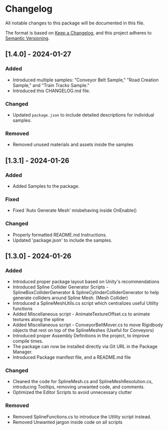 # Changelog
All notable changes to this package will be documented in this file.

The format is based on [Keep a Changelog](https://keepachangelog.com/en/1.0.0/),
and this project adheres to [Semantic Versioning](https://semver.org/).

## [1.4.0] - 2024-01-27

### Added
- Introduced multiple samples: "Conveyor Belt Sample," "Road Creation Sample," and "Train Tracks Sample."
- Introduced this CHANGELOG.md file.

### Changed
- Updated `package.json` to include detailed descriptions for individual samples.

### Removed
- Removed unused materials and assets inside the samples

## [1.3.1] - 2024-01-26

### Added
- Added Samples to the package.

### Fixed
- Fixed 'Auto Generate Mesh' misbehaving inside OnEnable()

### Changed
- Properly formatted README.md Instructions.
- Updated 'package.json' to include the samples.

## [1.3.0] - 2024-01-26

### Added
- Introduced proper package layout based on Unity's recommendations
- Introduced Spline Collider Generator Scripts - SplineBoxColliderGenerator & SplineCylinderColliderGenerator to help generate colliders around Spline Mesh. (Mesh Collider)
- Introduced a SplineMeshUtils.cs script which centralizes useful Utility functions
- Added Miscellaneous script - AnimateTextureOffset.cs to animate textures along the spline
- Added Miscellaneous script - ConveyorBeltMover.cs to move Rigidbody objects that rest on top of the SplineMeshes (Useful for Conveyors)
- Introduced proper Assembly Definitions in the project, to improve compile times.
- The package can now be installed directly via Git URL in the Package Manager.
- Introduced Package manifest file, and a README.md file

### Changed
- Cleaned the code for SplineMesh.cs and SplineMeshResolution.cs, introducing Tooltips, removing unwanted code, and comments.
- Optimized the Editor Scripts to avoid unnecessary clutter

### Removed
- Removed SplineFunctions.cs to introduce the Utility script instead.
- Removed Unwanted jargon inside code on all scripts 